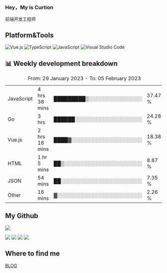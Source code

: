 ### Hey，My is Curtion
前端开发工程师
## Platform&Tools

![Vue.js](https://img.shields.io/badge/-Vue.js-4FC08D?style=flat-square&logo=Vue.js&logoColor=white)
![TypeScript](https://img.shields.io/badge/-TypeScript-007ACC?style=flat-square&logo=typescript&logoColor=white)
![JavaScript](https://img.shields.io/badge/-JavaScript-F7DF1E?style=flat-square&logo=javascript&logoColor=black)
![Visual Studio Code](https://img.shields.io/badge/-VSCode-007ACC?style=flat-square&logo=Visual-Studio-Code&logoColor=white)

## 📊 Weekly development breakdown

<!--START_SECTION:waka-->

<table><caption>From: 29 January 2023 - To: 05 February 2023</caption><tr><td>JavaScript</td><td>4 hrs 38 mins</td><td>█████████▒░░░░░░░░░░░░░░░</td><td>37.47 %</td></tr><tr><td>Go</td><td>3 hrs</td><td>██████░░░░░░░░░░░░░░░░░░░</td><td>24.28 %</td></tr><tr><td>Vue.js</td><td>2 hrs 16 mins</td><td>████▓░░░░░░░░░░░░░░░░░░░░</td><td>18.38 %</td></tr><tr><td>HTML</td><td>1 hr 5 mins</td><td>██▒░░░░░░░░░░░░░░░░░░░░░░</td><td>8.87 %</td></tr><tr><td>JSON</td><td>54 mins</td><td>██░░░░░░░░░░░░░░░░░░░░░░░</td><td>7.35 %</td></tr><tr><td>Other</td><td>16 mins</td><td>▓░░░░░░░░░░░░░░░░░░░░░░░░</td><td>2.26 %</td></tr></table>

<!--END_SECTION:waka-->

## My Github

![](http://github-profile-summary-cards.vercel.app/api/cards/profile-details?username=curtion&theme=nord_bright)

![](http://github-profile-summary-cards.vercel.app/api/cards/stats?username=curtion&theme=nord_bright)
![](http://github-profile-summary-cards.vercel.app/api/cards/productive-time?username=curtion&theme=nord_bright&utcOffset=8)
![](http://github-profile-summary-cards.vercel.app/api/cards/repos-per-language?username=curtion&theme=nord_bright)
![](http://github-profile-summary-cards.vercel.app/api/cards/most-commit-language?username=curtion&theme=nord_bright)

## Where to find me

[BLOG](https://blog.3gxk.net)
